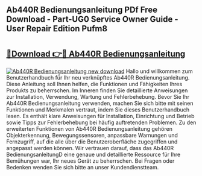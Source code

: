 ## Ab440R Bedienungsanleitung PDf Free Download - Part-UG0 Service Owner Guide - User Repair Edition Pufm8

# <h2><a href="http://df27hz.blite.top/?on=Ab440R+Bedienungsanleitung">🔗Download 👉🔴 Ab440R Bedienungsanleitung</a></h2>

[![Ab440R Bedienungsanleitung new download](https://i.imgur.com/lujVjoI.png)](http://df27hz.blite.top/?on=Ab440R+Bedienungsanleitung)
Hallo und willkommen zum Benutzerhandbuch für Ihr neu verknüpftes Ab440R Bedienungsanleitung. Diese Anleitung soll Ihnen helfen, die Funktionen und Fähigkeiten Ihres Produkts zu beherrschen. Im Inneren finden Sie detaillierte Anweisungen zur Installation, Verwendung, Wartung und Fehlerbehebung. Bevor Sie Ihr Ab440R Bedienungsanleitung verwenden, machen Sie sich bitte mit seinen Funktionen und Merkmalen vertraut, indem Sie dieses Benutzerhandbuch lesen. Es enthält klare Anweisungen für Installation, Einrichtung und Betrieb sowie Tipps zur Fehlerbehebung bei häufig auftretenden Problemen. Zu den erweiterten Funktionen von Ab440R Bedienungsanleitung gehören Objekterkennung, Bewegungssensoren, anpassbare Warnungen und Fernzugriff, auf die alle über die Benutzeroberfläche zugegriffen und angepasst werden können. Wir vertrauen darauf, dass das Ab440R BedienungsanleitungD eine genaue und detaillierte Ressource für Ihre Bemühungen war, Ihr neues Gerät zu beherrschen. Bei Fragen oder Bedenken wenden Sie sich bitte an unser Kundendienstteam.
